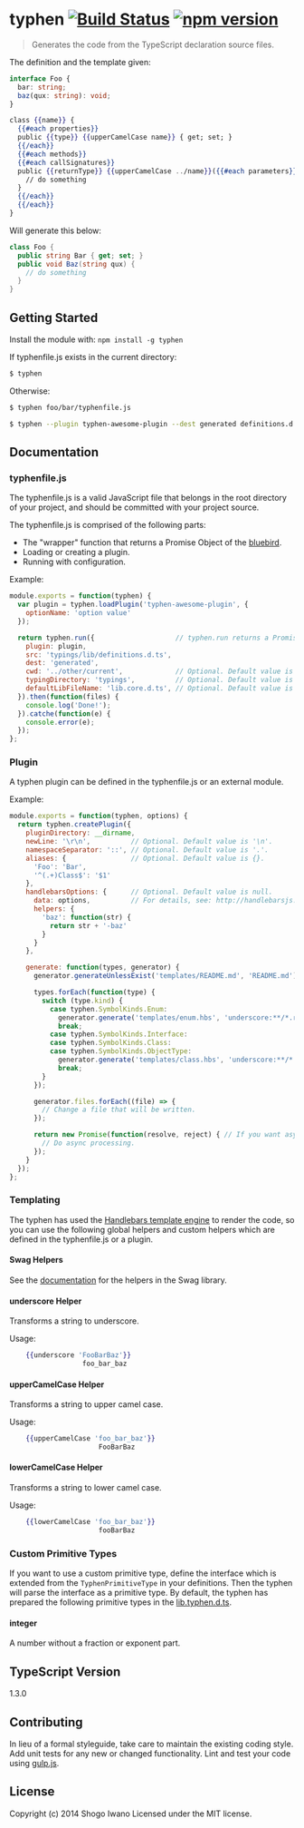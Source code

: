 # typhen [![Build Status](https://secure.travis-ci.org/shiwano/typhen.png?branch=master)](http://travis-ci.org/shiwano/typhen) [![npm version](https://badge.fury.io/js/typhen.svg)](http://badge.fury.io/js/typhen)

> Generates the code from the TypeScript declaration source files.

The definition and the template given:

```ts
interface Foo {
  bar: string;
  baz(qux: string): void;
}
```

```hbs
class {{name}} {
  {{#each properties}}
  public {{type}} {{upperCamelCase name}} { get; set; }
  {{/each}}
  {{#each methods}}
  {{#each callSignatures}}
  public {{returnType}} {{upperCamelCase ../name}}({{#each parameters}}{{type}} {{name}}{{#unless @last}}, {{/unless}}{{/each}}): {
    // do something
  }
  {{/each}}
  {{/each}}
}
```

Will generate this below:

```cs
class Foo {
  public string Bar { get; set; }
  public void Baz(string qux) {
    // do something
  }
}
```

## Getting Started
Install the module with: `npm install -g typhen`

If typhenfile.js exists in the current directory:

```sh
$ typhen
```

Otherwise:

```sh
$ typhen foo/bar/typhenfile.js
```

```sh
$ typhen --plugin typhen-awesome-plugin --dest generated definitions.d.ts
```

## Documentation

### typhenfile.js

The typhenfile.js is a valid JavaScript file that belongs in the root directory of your project, and should be committed with your project source.

The typhenfile.js is comprised of the following parts:

* The "wrapper" function that returns a Promise Object of the [bluebird](https://github.com/petkaantonov/bluebird).
* Loading or creating a plugin.
* Running with configuration.

Example:

```js
module.exports = function(typhen) {
  var plugin = typhen.loadPlugin('typhen-awesome-plugin', {
    optionName: 'option value'
  });

  return typhen.run({                    // typhen.run returns a Promise object of the bluebird.
    plugin: plugin,
    src: 'typings/lib/definitions.d.ts',
    dest: 'generated',
    cwd: '../other/current',             // Optional. Default value is process.cwd().
    typingDirectory: 'typings',          // Optional. Default value is the directory name of the src.
    defaultLibFileName: 'lib.core.d.ts', // Optional. Default value is undefined, then the typhen uses the lib.d.ts.
  }).then(function(files) {
    console.log('Done!');
  }).catche(function(e) {
    console.error(e);
  });
};
```

### Plugin

A typhen plugin can be defined in the typhenfile.js or an external module.

Example:

```js
module.exports = function(typhen, options) {
  return typhen.createPlugin({
    pluginDirectory: __dirname,
    newLine: '\r\n',          // Optional. Default value is '\n'.
    namespaceSeparator: '::', // Optional. Default value is '.'.
    aliases: {                // Optional. Default value is {}.
      'Foo': 'Bar',
      '^(.+)Class$': '$1'
    },
    handlebarsOptions: {      // Optional. Default value is null.
      data: options,          // For details, see: http://handlebarsjs.com/execution.html
      helpers: {
        'baz': function(str) {
          return str + '-baz'
        }
      }
    },

    generate: function(types, generator) {
      generator.generateUnlessExist('templates/README.md', 'README.md');

      types.forEach(function(type) {
        switch (type.kind) {
          case typhen.SymbolKinds.Enum:
            generator.generate('templates/enum.hbs', 'underscore:**/*.rb', type);
            break;
          case typhen.SymbolKinds.Interface:
          case typhen.SymbolKinds.Class:
          case typhen.SymbolKinds.ObjectType:
            generator.generate('templates/class.hbs', 'underscore:**/*.rb', type);
            break;
        }
      });

      generator.files.forEach((file) => {
        // Change a file that will be written.
      });

      return new Promise(function(resolve, reject) { // If you want async processing, return a Promise object.
        // Do async processing.
      });
    }
  });
};
```

### Templating
The typhen has used the [Handlebars template engine](http://handlebarsjs.com/) to render the code, so you can use the following global helpers and custom helpers which are defined in the typhenfile.js or a plugin.

#### Swag Helpers
See the [documentation](http://elving.github.io/swag/) for the helpers in the Swag library.

#### underscore Helper
Transforms a string to underscore.

Usage:
```hbs
    {{underscore 'FooBarBaz'}}
                  foo_bar_baz
```

#### upperCamelCase Helper
Transforms a string to upper camel case.

Usage:
```hbs
    {{upperCamelCase 'foo_bar_baz'}}
                      FooBarBaz
```

#### lowerCamelCase Helper
Transforms a string to lower camel case.

Usage:
```hbs
    {{lowerCamelCase 'foo_bar_baz'}}
                      fooBarBaz
```

### Custom Primitive Types

If you want to use a custom primitive type, define the interface which is extended from the `TyphenPrimitiveType` in your definitions. Then the typhen will parse the interface as a primitive type. By default, the typhen has prepared the following primitive types in the [lib.typhen.d.ts](./lib.typhen.d.ts).

#### integer

A number without a fraction or exponent part.

## TypeScript Version

1.3.0

## Contributing
In lieu of a formal styleguide, take care to maintain the existing coding style. Add unit tests for any new or changed functionality. Lint and test your code using [gulp.js](http://gulpjs.com/).

## License
Copyright (c) 2014 Shogo Iwano
Licensed under the MIT license.
